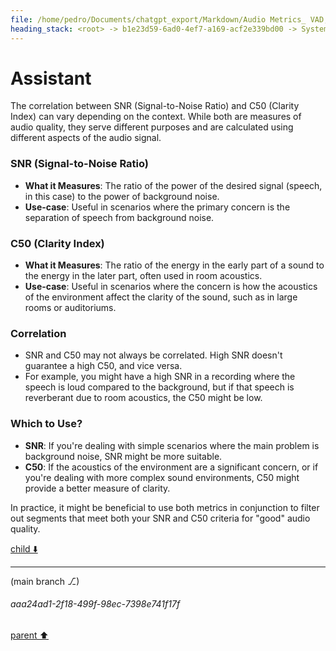 ```yaml
---
file: /home/pedro/Documents/chatgpt_export/Markdown/Audio Metrics_ VAD, SNR, C50.md
heading_stack: <root> -> b1e23d59-6ad0-4ef7-a169-acf2e339bd00 -> System -> 624193d3-c2b2-4bf7-a466-07d277afd1ce -> System -> aaa2d697-3c69-41fa-9d99-fbca08692e7a -> User -> apply model -> iterate over each frame -> ... -> 12.952 vad=100% snr=51 c50=17 -> 12.968 vad=100% snr=52 c50=17 -> 12.985 vad=100% snr=53 c50=17 -> ... -> fb8a49f1-6eac-4f76-8150-43797a373ea6 -> Assistant -> aaa2ddf2-1647-4fb1-8bfd-b2c64f9f1332 -> User -> 524563db-b004-4ef8-9b0b-070f499904f2 -> Assistant -> 1. Preprocessing -> 2. Voice Activity Detection (VAD) -> 3. Segment Audio -> 4. Signal-to-Noise Ratio (SNR) Filtering -> 5. Export Segments -> 6. Optional: Post-processing -> aaa2c47a-8e13-43af-a844-5dcf0bfc72ee -> User -> 5b6cd6e3-e03b-4269-bc74-c1b9788634a6 -> Assistant
---
```

# Assistant

The correlation between SNR (Signal-to-Noise Ratio) and C50 (Clarity Index) can vary depending on the context. While both are measures of audio quality, they serve different purposes and are calculated using different aspects of the audio signal.

### SNR (Signal-to-Noise Ratio)

- **What it Measures**: The ratio of the power of the desired signal (speech, in this case) to the power of background noise.
- **Use-case**: Useful in scenarios where the primary concern is the separation of speech from background noise.

### C50 (Clarity Index)

- **What it Measures**: The ratio of the energy in the early part of a sound to the energy in the later part, often used in room acoustics.
- **Use-case**: Useful in scenarios where the concern is how the acoustics of the environment affect the clarity of the sound, such as in large rooms or auditoriums.

### Correlation

- SNR and C50 may not always be correlated. High SNR doesn't guarantee a high C50, and vice versa.
- For example, you might have a high SNR in a recording where the speech is loud compared to the background, but if that speech is reverberant due to room acoustics, the C50 might be low.

### Which to Use?

- **SNR**: If you're dealing with simple scenarios where the main problem is background noise, SNR might be more suitable.
- **C50**: If the acoustics of the environment are a significant concern, or if you're dealing with more complex sound environments, C50 might provide a better measure of clarity.

In practice, it might be beneficial to use both metrics in conjunction to filter out segments that meet both your SNR and C50 criteria for "good" audio quality.

[child ⬇️](#aaa24ad1-2f18-499f-98ec-7398e741f17f)

---

(main branch ⎇)
###### aaa24ad1-2f18-499f-98ec-7398e741f17f
[parent ⬆️](#5b6cd6e3-e03b-4269-bc74-c1b9788634a6)

